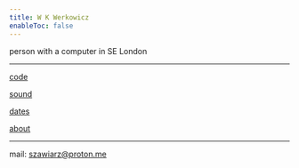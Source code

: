 ```yaml
---
title: W K Werkowicz
enableToc: false
---
```


person with a computer in SE London

---

[code](code.md)

[sound](sound.md)

[dates](dates.md)

[about](about.md)

---
mail: szawiarz@proton.me